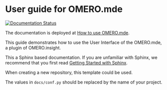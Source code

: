 # User guide for OMERO.mde

[![Documentation Status](https://readthedocs.org/projects/omero-guide-mde/badge/?version=latest)](https://omero-guides.readthedocs.io/en/latest/mde/docs/index.html)

The documentation is deployed at [How to use OMERO.mde](https://omero-guides.readthedocs.io/en/latest/mde/docs/index.html).

This guide demonstrates how to use the User Interface of the OMERO.mde, a plugin of OMERO.insight.


This a Sphinx based documentation. 
If you are unfamiliar with Sphinx, we recommend that you first read 
[Getting Started with Sphinx](https://docs.readthedocs.io/en/stable/intro/getting-started-with-sphinx.html).

When creating a new repository, this template could be used.

The values in ``docs/conf.py`` should be replaced by the name of your project.
